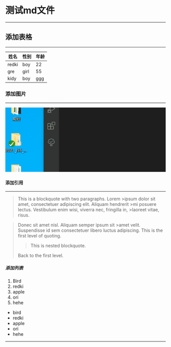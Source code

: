 # 测试md文件
-----------------------------------
## 添加表格
- - -
| 姓名  | 性别 | 年龄 |
| ----- | ---- | ---- |
| redki | boy  | 22   |
| gre   | girl | 55   |
| kidy  | boy  | ggg  |

### 添加图片
- - - - 
![插入图片](动画.gif)

#### 添加引用
- - -
> This is a blockquote with two paragraphs. Lorem >ipsum dolor sit amet,
>consectetuer adipiscing elit. Aliquam hendrerit >mi posuere lectus.
>Vestibulum enim wisi, viverra nec, fringilla in, >laoreet vitae, risus.

> Donec sit amet nisl. Aliquam semper ipsum sit >amet velit. Suspendisse
>id sem consectetuer libero luctus adipiscing.
> This is the first level of quoting.
>
> > This is nested blockquote.
>
> Back to the first level.

##### 添加列表
1. Bird
2. redki
3. apple
4. ori
5. hehe

- bird
- redki
- apple
- ori
- hehe
  
---